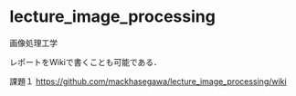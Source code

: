 # lecture_image_processing
画像処理工学

レポートをWikiで書くことも可能である．

課題１
https://github.com/mackhasegawa/lecture_image_processing/wiki



